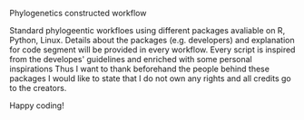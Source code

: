 Phylogenetics constructed workflow

Standard phylogeentic workfloes using different packages avaliable on R, Python, Linux.
Details about the packages (e.g. developers) and explanation for code segment will be provided in every workflow.
Every script is inspired from the developes' guidelines and enriched with some personal inspirations
Thus I want to thank beforehand the people behind these packages I would like to state that I do not own any rights and all credits go to the creators.

Happy coding!
